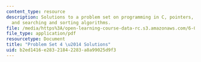 ```yaml
---
content_type: resource
description: Solutions to a problem set on programming in C, pointers, arrays, strings,
  and searching and sorting algorithms.
file: /media/https%3A/open-learning-course-data-rc.s3.amazonaws.com/6-087-practical-programming-in-c-january-iap-2010/b2ed1416e28321842283a8a99025d9f3_MIT6_087IAP10_assn04_sol.pdf
file_type: application/pdf
resourcetype: Document
title: "Problem Set 4 \u2014 Solutions"
uid: b2ed1416-e283-2184-2283-a8a99025d9f3
---
```


